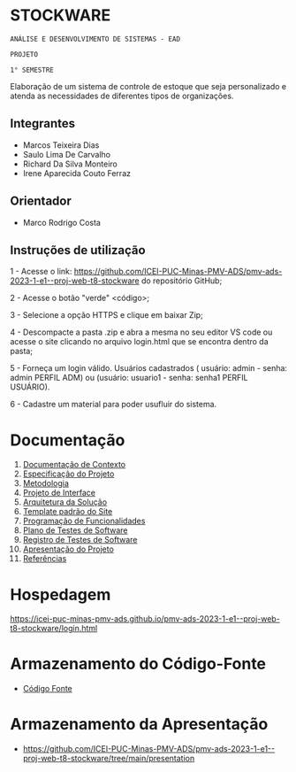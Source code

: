 #  STOCKWARE

`ANÁLISE E DESENVOLVIMENTO DE SISTEMAS - EAD`

`PROJETO`

`1° SEMESTRE`

Elaboração de um sistema de controle de estoque que seja personalizado e atenda as necessidades de diferentes tipos de organizações.

## Integrantes

* Marcos Teixeira Dias 
* Saulo Lima De Carvalho
* Richard Da Silva Monteiro 
* Irene Aparecida Couto Ferraz

## Orientador

* Marco Rodrigo Costa

## Instruções de utilização

1 - Acesse o link: https://github.com/ICEI-PUC-Minas-PMV-ADS/pmv-ads-2023-1-e1--proj-web-t8-stockware do repositório GitHub;

2 - Acesse o botão "verde" <código>;

3 - Selecione a opção HTTPS e clique em baixar Zip;

4 - Descompacte a pasta .zip e abra a mesma no seu editor VS code ou acesse o site clicando no arquivo login.html que se encontra dentro da pasta;

5 - Forneça um login válido. Usuários cadastrados ( usuário: admin - senha: admin PERFIL ADM) ou (usuário: usuario1 - senha: senha1 PERFIL USUÁRIO).

6 - Cadastre um material para poder usufluir do sistema.

# Documentação

<ol>
<li><a href="docs/01-Documentação de Contexto.md"> Documentação de Contexto</a></li>
<li><a href="docs/02-Especificação do Projeto.md"> Especificação do Projeto</a></li>
<li><a href="docs/03-Metodologia.md"> Metodologia</a></li>
<li><a href="docs/04-Projeto de Interface.md"> Projeto de Interface</a></li>
<li><a href="docs/05-Arquitetura da Solução.md"> Arquitetura da Solução</a></li>
<li><a href="docs/06-Template padrão do Site.md"> Template padrão do Site</a></li>
<li><a href="docs/07-Programação de Funcionalidades.md"> Programação de Funcionalidades</a></li>
<li><a href="docs/08-Plano de Testes de Software.md"> Plano de Testes de Software</a></li>
<li><a href="docs/09-Registro de Testes de Software.md"> Registro de Testes de Software</a></li>
<li><a href="docs/10-Apresentação do Projeto.md"> Apresentação do Projeto</a></li>
<li><a href="docs/11-Referências.md"> Referências</a></li>
</ol>

# Hospedagem

https://icei-puc-minas-pmv-ads.github.io/pmv-ads-2023-1-e1--proj-web-t8-stockware/login.html

# Armazenamento do Código-Fonte

* <a href="src/README.md">Código Fonte</a>

# Armazenamento da Apresentação

* <a href="presentation/README.md">https://github.com/ICEI-PUC-Minas-PMV-ADS/pmv-ads-2023-1-e1--proj-web-t8-stockware/tree/main/presentation</a>

